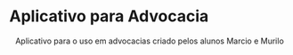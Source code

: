<h1>Aplicativo para Advocacia</h1>
<p align = "center">Aplicativo para o uso em advocacias criado pelos alunos Marcio e Murilo</p>
